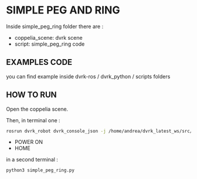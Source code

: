 # SIMPLE PEG AND RING 

Inside simple_peg_ring folder there are :
- coppelia_scene: dvrk scene
- script: simple_peg_ring code

## EXAMPLES CODE 
you can find example inside dvrk-ros / dvrk_python  / scripts folders

## HOW TO RUN 

Open the coppelia scene.

Then, in terminal one :

``` bash
rosrun dvrk_robot dvrk_console_json -j /home/andrea/dvrk_latest_ws/src/sawIntuitiveResearchKit/share/console/console-PSM1_PSM2_KIN_SIMULATED.json 
```
- POWER ON
- HOME


in a second terminal : 

``` bash
python3 simple_peg_ring.py 
```